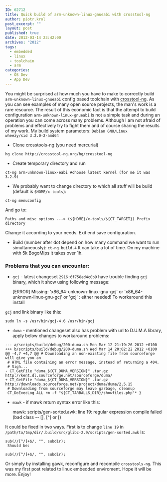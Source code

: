 ```yaml
---
ID: 62712
title: Quick build of arm-unknown-linux-gnueabi with crosstool-ng
author: piotr.krol
post_excerpt: ""
layout: post
published: true
date: 2012-03-14 23:42:00
archives: "2012"
tags:
  - embedded
  - linux
  - toolchain
  - arm
categories:
  - OS Dev
  - App Dev
---
```

You might be surprised at how much you have to make to correctly build
`arm-unknown-linux-gnueabi` config based toolchain with [crosstool-ng][1]. As
you can see examples of many open source projects, the man's work is a rare
resource. The result of this economic fact is that the attempt to build
configuration `arm-unknown-linux-gnueabi` is not a simple task and during an
operation you can come across many problems. Although I am not afraid of
problems and effectively try to fight them and of course sharing the results of
my work. My build system parameters: `Debian GNU/Linux wheezy/sid 3.2.0-2-amd64`

*   Clone crosstools-ng (you need mercurial)

<pre><code class="bash">hg clone http://crosstool-ng.org/hg/crosstool-ng
</code></pre>

*   Create temporary directory and run

<pre><code class="bash">ct-ng arm-unknown-linux-eabi #choose latest kernel (for me it was 3.2.9)
</code></pre>

*   We probably want to change directory to which all stuff will be build (default is `$HOME/x-tools`):

<pre><code class="bash">ct-ng menuconfig
</code></pre>

And go to:

`Paths and misc options ---> (${HOME}/x-tools/${CT_TARGET}) Prefix directory`

Change it according to your needs. Exit end save configuration.

* Build (number after dot depend on how many command we want to run
simultaneously): `ct-ng build.4` It can take a lot of time. On my machine with
5k BogoMips it takes over 1h.

### Problems that you can encounter:

*   `gcj` - latest changeset `2916:6f758ed4c0b9` have trouble finding `gcj` binary, which it show using following message:

    [ERROR] Missing: 'x86_64-unknown-linux-gnu-gcj' or 'x86_64-unknown-linux-gnu-gcj' or 'gcj' : either needed!
     To workaround this install

`gcj` and link binary like this:

    sudo ln -s /usr/bin/gcj-4.6 /usr/bin/gcj

*   `duma` - mentioned changeset also has problem with url to D.U.M.A library, apply below changes to workaround problems:

<pre><code class="diff">--- a/scripts/build/debug/200-duma.sh Mon Mar 12 21:19:26 2012 +0100
+++ b/scripts/build/debug/200-duma.sh Wed Mar 14 20:02:22 2012 +0100
@@ -4,7 +4,7 @@ # Downloading an non-existing file from sourceforge will give you an
 # HTML file containing an error message, instead of returning a 404.
 # Sigh...
- CT_GetFile "duma_${CT_DUMA_VERSION}" .tar.gz http://kent.dl.sourceforge.net/sourceforge/duma/
+ CT_GetFile "duma_${CT_DUMA_VERSION}" .tar.gz http://downloads.sourceforge.net/project/duma/duma/2.5.15
 # Downloading from sourceforge may leave garbage, cleanup
 CT_DoExecLog ALL rm -f "${CT_TARBALLS_DIR}/showfiles.php"* }
</code></pre>

*   `mawk` - if mawk return syntax error like this:

    mawk: scripts/gen-sorted.awk: line 19: regular expression compile failed (bad
    class -- [], [^] or [)

It could be fixed in two ways. First is to change `line 19` in
`/path/to/tmp/dir/.build/src/glibc-2.9/scripts/gen-sorted.awk` Is:

    sub(//[^/]+$/, "", subdir);
     Should be:

    sub(//[^/]+$/, "", subdir);

Or simply by installing gawk, reconfigure and recompile `crosstools-ng`. This
was my first post related to linux embedded enviroment. Hope it will be more.
Enjoy!

 [1]: http://crosstool-ng.org/
